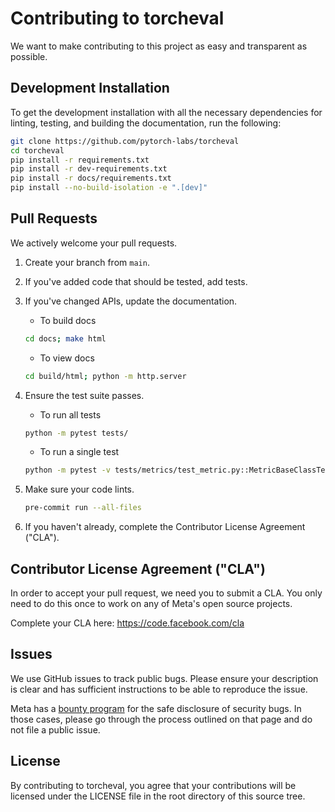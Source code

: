 # Contributing to torcheval
We want to make contributing to this project as easy and transparent as
possible.

## Development Installation
To get the development installation with all the necessary dependencies for
linting, testing, and building the documentation, run the following:
```bash
git clone https://github.com/pytorch-labs/torcheval
cd torcheval
pip install -r requirements.txt
pip install -r dev-requirements.txt
pip install -r docs/requirements.txt
pip install --no-build-isolation -e ".[dev]"
```

## Pull Requests
We actively welcome your pull requests.

1. Create your branch from `main`.
2. If you've added code that should be tested, add tests.
3. If you've changed APIs, update the documentation.
    - To build docs
    ```bash
    cd docs; make html
    ```
    - To view docs
    ```bash
    cd build/html; python -m http.server
    ```
4. Ensure the test suite passes.
    - To run all tests
    ```bash
    python -m pytest tests/
    ```
    - To run a single test
    ```bash
    python -m pytest -v tests/metrics/test_metric.py::MetricBaseClassTest::test_add_state_invalid
    ```

5. Make sure your code lints.
    ```bash
    pre-commit run --all-files
    ```
6. If you haven't already, complete the Contributor License Agreement ("CLA").

## Contributor License Agreement ("CLA")
In order to accept your pull request, we need you to submit a CLA. You only need
to do this once to work on any of Meta's open source projects.

Complete your CLA here: <https://code.facebook.com/cla>

## Issues
We use GitHub issues to track public bugs. Please ensure your description is
clear and has sufficient instructions to be able to reproduce the issue.

Meta has a [bounty program](https://www.facebook.com/whitehat/) for the safe
disclosure of security bugs. In those cases, please go through the process
outlined on that page and do not file a public issue.

## License
By contributing to torcheval, you agree that your contributions will be licensed
under the LICENSE file in the root directory of this source tree.
